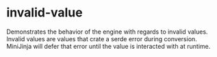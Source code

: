 # invalid-value

Demonstrates the behavior of the engine with regards to invalid values.  Invalid
values are values that crate a serde error during conversion.  MiniJinja will
defer that error until the value is interacted with at runtime.
